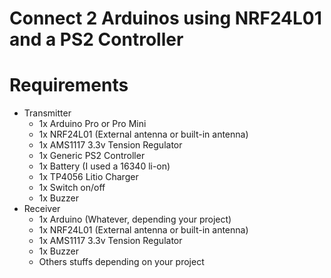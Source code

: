 # Connect 2 Arduinos using NRF24L01 and a PS2 Controller

# Requirements
- Transmitter
  - 1x Arduino Pro or Pro Mini
  - 1x NRF24L01 (External antenna or built-in antenna)
  - 1x AMS1117 3.3v Tension Regulator
  - 1x Generic PS2 Controller
  - 1x Battery (I used a 16340 li-on)
  - 1x TP4056 Litio Charger
  - 1x Switch on/off
  - 1x Buzzer
- Receiver
  - 1x Arduino (Whatever, depending your project)
  - 1x NRF24L01 (External antenna or built-in antenna)
  - 1x AMS1117 3.3v Tension Regulator
  - 1x Buzzer
  - Others stuffs depending on your project
